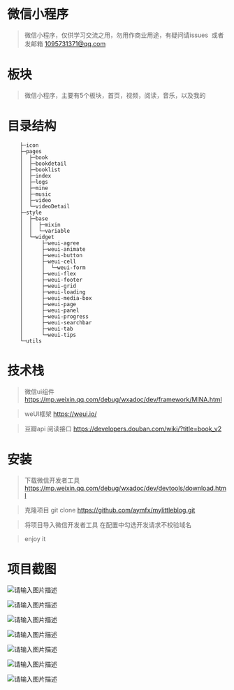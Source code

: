 # 微信小程序
> 微信小程序，仅供学习交流之用，勿用作商业用途，有疑问请issues  或者 发邮箱 1095731371@qq.com

# 板块

>微信小程序，主要有5个板块，首页，视频，阅读，音乐，以及我的

# 目录结构
```
    ├─icon
    ├─pages
    │  ├─book
    │  ├─bookdetail
    │  ├─booklist
    │  ├─index
    │  ├─logs
    │  ├─mine
    │  ├─music
    │  ├─video
    │  └─videoDetail
    ├─style
    │  ├─base
    │  │  ├─mixin
    │  │  └─variable
    │  └─widget
    │      ├─weui-agree
    │      ├─weui-animate
    │      ├─weui-button
    │      ├─weui-cell
    │      │  └─weui-form
    │      ├─weui-flex
    │      ├─weui-footer
    │      ├─weui-grid
    │      ├─weui-loading
    │      ├─weui-media-box
    │      ├─weui-page
    │      ├─weui-panel
    │      ├─weui-progress
    │      ├─weui-searchbar
    │      ├─weui-tab
    │      └─weui-tips
    └─utils
```
# 技术栈

>微信ui组件 https://mp.weixin.qq.com/debug/wxadoc/dev/framework/MINA.html

>weUI框架 https://weui.io/

>豆瓣api 阅读接口  https://developers.douban.com/wiki/?title=book_v2


# 安装
> 下载微信开发者工具 https://mp.weixin.qq.com/debug/wxadoc/dev/devtools/download.html

> 克隆项目  git clone https://github.com/aymfx/mylittleblog.git

>将项目导入微信开发者工具 在配置中勾选开发请求不校验域名 

>enjoy it

# 项目截图

![请输入图片描述][1]


![请输入图片描述][2]


![请输入图片描述][3]


![请输入图片描述][4]


![请输入图片描述][5]


![请输入图片描述][6]


![请输入图片描述][7]


  [1]: http://www.aymfx.cn/liuyang/show/weixin/a.png
  [2]: http://www.aymfx.cn/liuyang/show/weixin/b.png
  [3]: http://www.aymfx.cn/liuyang/show/weixin/c.png
  [4]: http://www.aymfx.cn/liuyang/show/weixin/d.png
  [5]: http://www.aymfx.cn/liuyang/show/weixin/e.png
  [6]: http://www.aymfx.cn/liuyang/show/weixin/f.png
  [7]: http://www.aymfx.cn/liuyang/show/weixin/g.png



